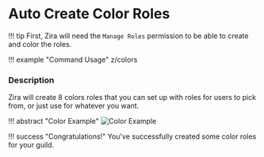 # Auto Create Color Roles

!!! tip
    First, Zira will need the `Manage Roles` permission to be able to create and color the roles. 

!!! example "Command Usage"
    z/colors

### Description

Zira will create 8 colors roles that you can set up with roles for users to pick from, or just use for whatever you want.

!!! abstract "Color Example"
    ![Color Example](http://i.imjake.me/files/px4y7.png)

!!! success "Congratulations!" 
    You've successfully created some color roles for your guild.